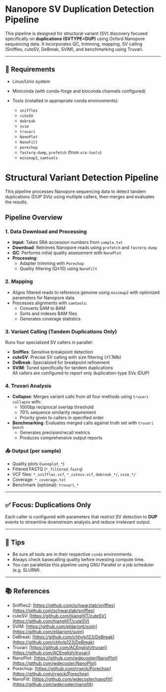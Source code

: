 # Nanopore SV Duplication Detection Pipeline

This pipeline is designed for structural variant (SV) discovery focused specifically on **duplications (SVTYPE=DUP)** using Oxford Nanopore sequencing data. It incorporates QC, trimming, mapping, SV calling (Sniffles, cuteSV, DeBreak, SVIM), and benchmarking using Truvari.

---

## 🔧 Requirements

* Linux/Unix system
* Miniconda (with conda-forge and bioconda channels configured)
* Tools (installed in appropriate conda environments):

  * `sniffles`
  * `cuteSV`
  * `debreak`
  * `svim`
  * `truvari`
  * `NanoPlot`
  * `NanoFilt`
  * `porechop`
  * `fasterq-dump`, `prefetch` (from `sra-tools`)
  * `minimap2`, `samtools`

# Structural Variant Detection Pipeline

This pipeline processes Nanopore sequencing data to detect tandem duplications (DUP SVs) using multiple callers, then merges and evaluates the results.

## Pipeline Overview

### 1. Data Download and Processing
- **Input**: Takes SRA accession numbers from `sample.txt`
- **Download**: Retrieves Nanopore reads using `prefetch` and `fasterq-dump`
- **QC**: Performs initial quality assessment with `NanoPlot`
- **Processing**:
  - Adapter trimming with `Porechop`
  - Quality filtering (Q≥10) using `NanoFilt`

### 2. Mapping
- Aligns filtered reads to reference genome using `minimap2` with optimized parameters for Nanopore data
- Processes alignments with `samtools`:
  - Converts SAM to BAM
  - Sorts and indexes BAM files
  - Generates coverage statistics

### 3. Variant Calling (Tandem Duplications Only)
Runs four specialized SV callers in parallel:
- **Sniffles**: Sensitive breakpoint detection
- **cuteSV**: Precise SV calling with size filtering (≤1.1Mb)
- **DeBreak**: Specialized for breakpoint refinement
- **SVIM**: Tuned specifically for tandem duplications  
All callers are configured to report only duplication-type SVs (DUP)

### 4. Truvari Analysis
- **Collapse**: Merges variant calls from all four methods using `truvari collapse` with:
  - 1000bp reciprocal overlap threshold
  - 70% sequence similarity requirement
  - Priority given to callers in specified order
- **Benchmarking**: Evaluates merged calls against truth set with `truvari bench`
  - Generates precision/recall metrics
  - Produces comprehensive output reports


### 📤 Output (per sample)

* Quality plots (`nanoplot_*`)
* Filtered FASTQ (`*_filtered.fastq`)
* VCF files: `*_sniffles.vcf`, `*_cutesv.vcf`, `debreak_*/`, `svim_*/`
* Coverage: `*_coverage.txt`
* Benchmark (optional): `truvari_*`

---

## ✅ Focus: Duplications Only

Each caller is configured with parameters that restrict SV detection to **DUP** events to streamline downstream analysis and reduce irrelevant output.

---

## 🧠 Tips

* Be sure all tools are in their respective `conda` environments.
* Always check basecalling quality before investing compute time.
* You can parallelize this pipeline using GNU Parallel or a job scheduler (e.g. SLURM).

---

## 📚 References

* Sniffles2: [https://github.com/schwarzlab/sniffles](https://github.com/schwarzlab/sniffles)
* cuteSV: [https://github.com/tjiangHIT/cuteSV](https://github.com/tjiangHIT/cuteSV)
* SVIM: [https://github.com/eldariont/svim](https://github.com/eldariont/svim)
* DeBreak: [https://github.com/chhylp123/DeBreak](https://github.com/chhylp123/DeBreak)
* Truvari: [https://github.com/ACEnglish/truvari](https://github.com/ACEnglish/truvari)
* NanoPlot: [https://github.com/wdecoster/NanoPlot](https://github.com/wdecoster/NanoPlot)
* Porechop: [https://github.com/rrwick/Porechop](https://github.com/rrwick/Porechop)
* NanoFilt: [https://github.com/wdecoster/nanofilt](https://github.com/wdecoster/nanofilt)
